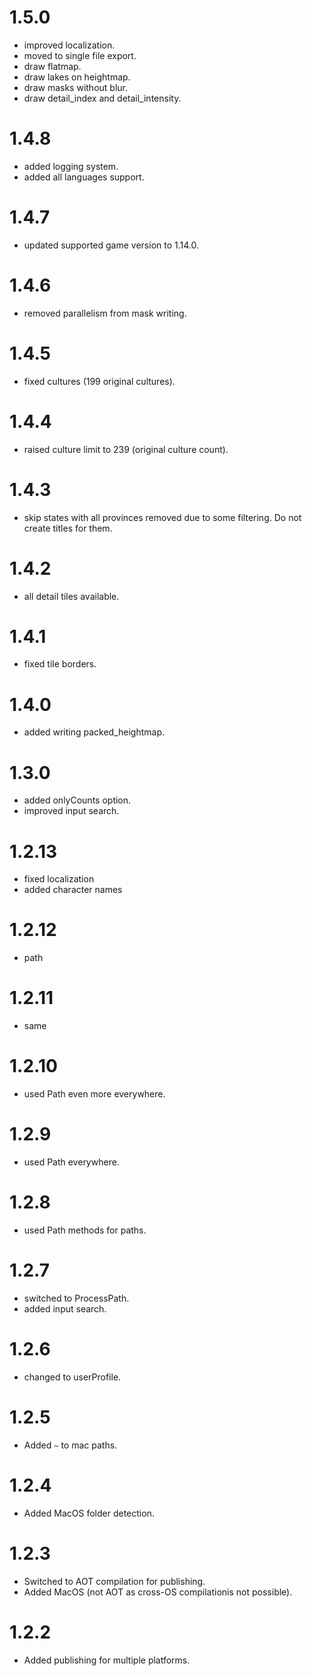 # 1.5.0
- improved localization.
- moved to single file export.
- draw flatmap.
- draw lakes on heightmap.
- draw masks without blur.
- draw detail_index and detail_intensity.

# 1.4.8
- added logging system.
- added all languages support.

# 1.4.7
- updated supported game version to 1.14.0.

# 1.4.6
- removed parallelism from mask writing.

# 1.4.5
- fixed cultures (199 original cultures).

# 1.4.4
- raised culture limit to 239 (original culture count).

# 1.4.3
- skip states with all provinces removed due to some filtering. Do not create titles for them.

# 1.4.2
- all detail tiles available.

# 1.4.1
- fixed tile borders.

# 1.4.0
- added writing packed_heightmap.

# 1.3.0
- added onlyCounts option.
- improved input search.

# 1.2.13
- fixed localization
- added character names

# 1.2.12
- path

# 1.2.11
- same

# 1.2.10
- used Path even more everywhere.

# 1.2.9
- used Path everywhere.

# 1.2.8
- used Path methods for paths.

# 1.2.7
- switched to ProcessPath.
- added input search.

# 1.2.6
- changed to userProfile.

# 1.2.5
- Added `~` to mac paths.

# 1.2.4
- Added MacOS folder detection.

# 1.2.3
- Switched to AOT compilation for publishing.
- Added MacOS (not AOT as cross-OS compilationis not possible).

# 1.2.2
- Added publishing for multiple platforms.